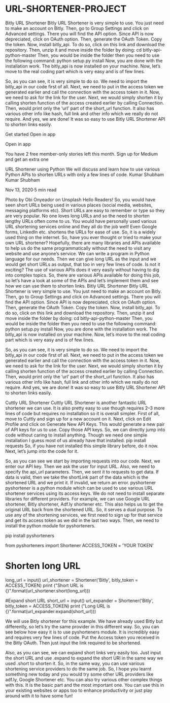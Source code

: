 # URL-SHORTENER-PROJECT
Bitly URL Shortener
Bitly URL Shortener is very simple to use. You just need to make an account on Bitly.
 Then, go to Group Settings and click on Advanced settings. 
There you will find the API option. Since API is now depreciated, click on OAuth option. 
Then, generate the OAuth Token. Copy the token.
Now, install bitly_api. To do so, click on this link and download the repository.
 Then, unzip it and move inside the folder by doing:
cd bitly-api-python-master
Then, you would be inside the folder then you need to use the following command:
python setup.py install
Now, you are done with the installation work. The bitly_api is now installed on your machine.
 Now, let’s move to the real coding part which is very easy and is of few lines.

So, as you can see, it is very simple to do so. We need to import the bitly_api in our code first of all.
 Next, we need to put in the access token we generated earlier and call the connection with the access token in it.
Now, we need to ask for the link for the user.
 Next, we would simply shorten it by calling shorten function of the access created earlier by calling Connection.
Then, would print only the ‘url’ part of the short_url function.
 It also has various other info like hash, full link and other info which we really do not require.
And yes, we are done! It was so easy to use Bitly URL Shortener API to shorten links easily.

Get started
Open in app


Open in app


You have 2 free member-only stories left this month. Sign up for Medium and get an extra one

URL Shortener using Python
We will discuss and learn how to use various Python APIs to shorten URLs with only a few lines of code.
Kumar Shubham
Kumar Shubham

Nov 13, 2020·5 min read



Photo by Obi Onyeador on Unsplash
Hello Readers! So, you would have seen short URLs being used in various places (social media, websites, messaging platforms etc). Short URLs are easy to remember or type so they are very popular. No one loves long URLs and so the need to shorten lengthy URLs often come to us.
You would have personally used various URL shortening services online and they all do the job well! Even Google forms, LinkedIn etc. shortens the URLs for ease of use. So, it is a widely used thing on the internet.
So, have you ever thought or tried to make your own URL shortener? Hopefully, there are many libraries and APIs available to help us do the same programmatically without the need to visit any website and use anyone’s service.
We can write a program in Python language for our needs. Then we can give long URL as the input and we would get short URLs as output, that too in very few lines of code. Is not it exciting? The use of various APIs does it very easily without having to dig into complex topics.
So, there are various APIs available for doing this job, so let’s have a look at some of the APIs and let’s implement them and see how we can use them to shorten links.
Bitly URL Shortener
Bitly URL Shortener is very simple to use. You just need to make an account on Bitly. Then, go to Group Settings and click on Advanced settings. There you will find the API option. Since API is now depreciated, click on OAuth option. Then, generate the OAuth Token. Copy the token.
Now, install bitly_api. To do so, click on this link and download the repository. Then, unzip it and move inside the folder by doing:
cd bitly-api-python-master
Then, you would be inside the folder then you need to use the following command:
python setup.py install
Now, you are done with the installation work. The bitly_api is now installed on your machine. Now, let’s move to the real coding part which is very easy and is of few lines.

So, as you can see, it is very simple to do so. We need to import the bitly_api in our code first of all. Next, we need to put in the access token we generated earlier and call the connection with the access token in it.
Now, we need to ask for the link for the user. Next, we would simply shorten it by calling shorten function of the access created earlier by calling Connection.
Then, would print only the ‘url’ part of the short_url function. It also has various other info like hash, full link and other info which we really do not require.
And yes, we are done! It was so easy to use Bitly URL Shortener API to shorten links easily.


Cuttly URL Shortener
Cuttly URL Shortener is another fantastic URL shortener we can use. It is also pretty easy to use though requires 2–3 more lines of code but requires no installation so it is overall simpler.
First of all, move to Cuttly and sign up for a new account on it. Next, click on Edit Profile and click on Generate New API Keys. This would generate a new pair of API keys for us to use. Copy those API keys.
So, we can directly jump into code without caring to install anything. Though we need one simple installation I guess most of us already have that installed.
pip install requests
So, if you have not installed this simple library before, do it now. Next, let’s jump into the code for it.

So, as you can see we start by importing requests into our code. Next, we enter our API key. Then we ask the user for input URL. Also, we need to specify the api_url parameters. Then, we sent it to requests to get data.
If data is valid, then we take the shortLink part of the data which is the shortened URL and we print it. If invalid, we return an error.
pyshortener
pyshortener is a python module which can be used to use various URL shortener services using its access keys. We do not need to install separate libraries for different providers. For example, we can use Google URL shortener, Bitly shortener, Adf.ly shortener etc.
This also helps us to get the original URL back from the shortened URL. So, it serves a dual purpose.
To use any of the shortening services, we first need to sign up for that service and get its access token as we did in the last two ways.
Then, we need to install the python module for pyshorteners.

pip install pyshorteners

from pyshorteners import Shortener 
ACCESS_TOKEN = 'YOUR TOKEN'

# Shorten long URL
long_url = input()
url_shortener = Shortener('Bitly', bitly_token = ACCESS_TOKEN) 
print ("Short URL is {}".format(url_shortener.short(long_url)))

#Expand short URL
short_url = input()
url_expander = Shortener('Bitly', bitly_token = ACCESS_TOKEN)
print ("Long URL is {}".format(url_expander.expand(short_url))) 


We will use Bitly shortener for this example. We have already used Bitly but differently, so let’s try the same provider in this different way.
So, you can see below how easy it is to use pyshorteners module. It is incredibly easy and requires very few lines of code. Put the Access token you received in the Bitly OAuth. Then just input the link required to be shortened.

Also, as you can see, we can expand short links very easily too. Just input the short URL and use .expand to expand the short URl in the same way we used .short to shorten it.
So, in the same way, you can use various shortening service providers to do the same job.
So, I hope you learnt something new today and you would try some other URL providers like adf.ly, Google Shortener etc. You can also try various other complex things with this.
It is the basic part and the most important one. You can use this in your existing websites or apps too to enhance productivity or just play around with it to have some fun!
